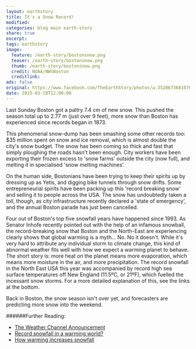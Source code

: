 ```yaml
---
layout: earthstory
title: It's a Snow Record!
modified:
categories: blog main earth-story
share: true
excerpt:
tags: earthstory
image:
  feature: /earth-story/bostonsnow.png
  teaser: /earth-story/bostonsnow.png
  thumb: /earth-story/bostonsnow.png
  credit: NOAA/NWSBoston
  creditlink:
ads: false
original: https://www.facebook.com/TheEarthStory/photos/a.352867368107647.80532.352857924775258/847667605294285/?type=1
date: 2015-03-18T12:00:00
---
```


Last Sunday Boston got a paltry 7.4 cm of new snow. This pushed the season total up to 2.77 m (just over 9 feet), more snow than Boston has experienced since records began in 1873.

This phenomenal snow-dump has been smashing some other records too: $35 million spent on snow and ice removal, which is almost double the city's snow budget. The snow has been coming so thick and fast that simply ploughing the roads hasn't been enough. City workers have been exporting their frozen excess to 'snow farms' outside the city (now full), and melting it in specialised 'snow melting machines'.

On the human side, Bostonians have been trying to keep their spirits up by dressing up as Yetis, and digging bike tunnels through snow drifts. Some entrepreneurial spirits have been packing up this 'record breaking snow' and selling it to people across the USA. The snow has undoubtedly taken a toll, though, as city infrastructure recently declared a 'state of emergency', and the annual Boston parade has just been cancelled.

Four out of Boston's top five snowfall years have happened since 1993. As Senator Inhofe recently pointed out with the help of an infamous snowball, the record-breaking snow that Boston and the North-East are experiencing clearly shows that global warming is a myth... No. No it doesn't. While it's very hard to attribute any individual storm to climate change, this kind of abnormal weather fits well with how we expect a warming planet to behave. The short story is: more heat on the planet means more evaporation, which means more moisture in the air, and more precipitation. The record snowfall in the North East USA this year was accompanied by record high sea surface temperatures off New England (11.5ºC, or 21ºF), which fuelled the incessant snow storms. For a more detailed explanation of this, see the links at the bottom.

Back in Boston, the snow season isn't over yet, and forecasters are predicting more snow into the weekend.


######Further Reading:
* [The Weather Channel Announcement](http://goo.gl/9r3VQ3)
* [Record snowfall in a warming world?](http://goo.gl/z3rEUT)
* [How warming increases snowfall](http://goo.gl/iOhbux)
